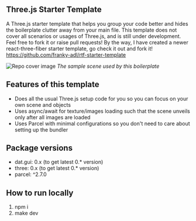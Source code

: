 ## Three.js Starter Template

A Three.js starter template that helps you group your code better and hides the boilerplate clutter away from your main file.
This template does not cover all scenarios or usages of Three.js, and is still under development. Feel free to fork it or raise pull requests!
By the way, I have created a newer react-three-fiber starter template, go check it out and fork it! https://github.com/franky-adl/rtf-starter-template

![Repo cover image](repo-cover.png?raw=true)
_The sample scene used by this boilerplate_

## Features of this template

- Does all the usual Three.js setup code for you so you can focus on your own scene and objects
- Uses async/await for texture/images loading such that the scene unveils only after all images are loaded
- Uses Parcel with minimal configurations so you don't need to care about setting up the bundler

## Package versions

- dat.gui: 0.x (to get latest 0.\* version)
- three: 0.x (to get latest 0.\* version)
- parcel: ^2.7.0

## How to run locally

1. npm i
2. make dev
